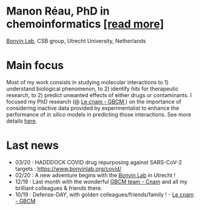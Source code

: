 
# Manon Réau, PhD in chemoinformatics <a class="atitle" href="{{ site.github.CV }}">[read more]</a>
<a href="http://www.bonvinlab.org/">Bonvin Lab</a>, CSB group, Utrecht University, Netherlands

# Main focus
Most of my work consists in studying molecular interactions to 1) understand biological phenomenon, to 2) identify <em>hits</em> for therapeutic research, to 2) predict unwanted effects of either drugs or contaminants. I focused my PhD research (@ <a href="http://gbcm.cnam.fr/">Le cnam - GBCM </a>) on the importance of considering inactive data provided by experimentalist to enhance the performance of <em>in silico</em> models in predicting those interactions. See more details <a href="{{ site.github.research }}">here</a>.

# Last news 
- 03/20 : HADDDOCK COVID drug repurposing against SARS-CoV-2 targets : <a href="https://www.bonvinlab.org/covid/">https://www.bonvinlab.org/covid/</a>
- 02/20 : A new adventure begins with the <a href="http://www.bonvinlab.org/">Bonvin Lab</a> in Utrecht !
- 12/19 : Last month with the wonderful <a href="http://gbcm.cnam.fr/">GBCM team - Cnam</a> and all my brilliant colleagues & friends there.
- 10/19 : Defense-DAY, with golden colleagues/friends/family ! - <a href="http://gbcm.cnam.fr/">Le cnam - GBCM </a>



